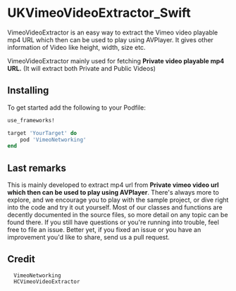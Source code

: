 # UKVimeoVideoExtractor_Swift
VimeoVideoExtractor is an easy way to extract the Vimeo video playable mp4 URL which then can be used to play using AVPlayer. It gives other information of Video like height, width, size etc.

VimeoVideoExtractor mainly used for fetching **Private video playable mp4 URL.** (It will extract both Private and Public Videos)

## Installing
To get started add the following to your Podfile:

```Ruby
use_frameworks!

target 'YourTarget' do
    pod 'VimeoNetworking'
end
```

## Last remarks

This is mainly developed to extract mp4 url from  **Private vimeo video url which then can be used to play using AVPlayer**.
There's always more to explore, and we encourage you to play with the sample project, or dive right into the code and try it out yourself. Most of our classes and functions are decently documented in the source files, so more detail on any topic can be found there. If you still have questions or you're running into trouble, feel free to file an issue. Better yet, if you fixed an issue or you have an improvement you'd like to share, send us a pull request.

## Credit 

```
  VimeoNetworking
  HCVimeoVideoExtractor
```
